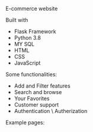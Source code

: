 E-commerce website


Built with 

- Flask Framework
- Python 3.8
- MY SQL
- HTML
- CSS
- JavaScript



Some functionalities:

- Add and Filter features
- Search and browse
- Your Favorites
- Customer support
- Authentication \ Autherization



Example pages:

